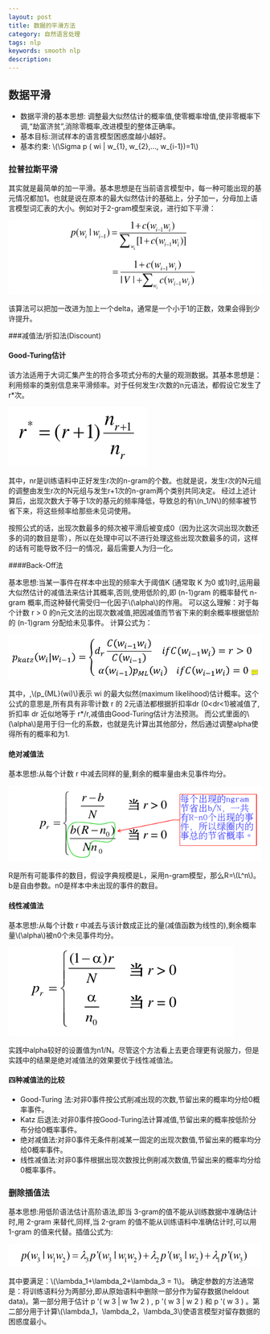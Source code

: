 ```yaml
---
layout: post
title: 数据的平滑方法
category: 自然语言处理
tags: nlp
keywords: smooth nlp
description: 
---
```


## 数据平滑
- 数据平滑的基本思想:
	调整最大似然估计的概率值,使零概率增值,使非零概率下调,“劫富济贫”,消除零概率,改进模型的整体正确率。
- 基本目标:测试样本的语言模型困惑度越小越好。
- 基本约束: \\(\Sigma p ( wi | w_{1}, w_{2},..., w_{i-1})=1\\)

### 拉普拉斯平滑
其实就是最简单的加一平滑。基本思想是在当前语言模型中，每一种可能出现的基元情况都加1。也就是说在原本的最大似然估计的基础上，分子加一，分母加上语言模型词汇表的大小。例如对于2-gram模型来说，进行如下平滑：

![](/img/2gramsmooth.png)

该算法可以把加一改进为加上一个delta，通常是一个小于1的正数，效果会得到少许提升。

###减值法/折扣法(Discount)

#### Good-Turing估计

该方法适用于大词汇集产生的符合多项式分布的大量的观测数据。其基本思想是：利用频率的类别信息来平滑频率。对于任何发生r次数的n元语法，都假设它发生了r*次。

![](/img/goodturing.png)

其中，nr是训练语料中正好发生r次的n-gram的个数。也就是说，发生r次的N元组的调整由发生r次的N元组与发生r+1次的n-gram两个类别共同决定。
经过上述计算后，出现次数大于等于1次的基元的频率降低，导致总的有\\(n_1/N\\)的频率被节省下来，将这些频率给那些未见词使用。

按照公式的话，出现次数最多的频次被平滑后被变成0（因为比这次词出现次数还多的词的数目是零），所以在处理中可以不进行处理这些出现次数最多的词，这样的话有可能导致不归一的情况，最后需要人为归一化。

####Back-Off法

基本思想:当某一事件在样本中出现的频率大于阈值K (通常取 K 为0 或1)时,运用最大似然估计的减值法来估计其概率,否则,使用低阶的,即 (n-1)gram 的概率替代 n-gram 概率,而这种替代需受归一化因子\\(\alpha\\)的作用。
可以这么理解：对于每个计数 r > 0 的n元文法的出现次数减值,把因减值而节省下来的剩余概率根据低阶的 (n-1)gram 分配给未见事件。
计算公式为：
<!-- more -->

![](/img/Katz.png)

其中，,\\(p_{ML}(wi)\\)表示 wi 的最大似然(maximum likelihood)估计概率。这个公式的意思是,所有具有非零计数 r 的 2元语法都根据折扣率dr (0<dr<1)被减值了,折扣率 dr 近似地等于 r*/r,减值由Good-Turing估计方法预测。
而公式里面的\\(\alpha\\)是用于归一化的系数，也就是先计算出其他部分，然后通过调整alpha使得所有的概率和为1.

#### 绝对减值法
基本思想:从每个计数 r 中减去同样的量,剩余的概率量由未见事件均分。

![](/img/absolute.png)

R是所有可能事件的数目，假设字典规模是L，采用n-gram模型，那么R=\\(L^n\\)。b是自由参数。n0是样本中未出现的事件的数目。

#### 线性减值法
基本思想:从每个计数 r 中减去与该计数成正比的量(减值函数为线性的),剩余概率量\\(\alpha\\)被n0个未见事件均分。

![](/img/linearsmooth.png)

实践中alpha较好的设置值为n1/N。尽管这个方法看上去更合理更有说服力，但是实践中的结果是绝对减值法的效果要优于线性减值法。

#### 四种减值法的比较
- Good-Turing 法:对非0事件按公式削减出现的次数,节留出来的概率均分给0概率事件。
- Katz 后退法:对非0事件按Good-Turing法计算减值,节留出来的概率按低阶分布分给0概率事件。
- 绝对减值法:对非0事件无条件削减某一固定的出现次数值,节留出来的概率均分给0概率事件。
- 线性减值法:对非0事件根据出现次数按比例削减次数值,节留出来的概率均分给0概率事件。

### 删除插值法
基本思想:用低阶语法估计高阶语法,即当 3-gram的值不能从训练数据中准确估计时,用 2-gram 来替代,同样,当 2-gram 的值不能从训练语料中准确估计时,可以用 1-gram 的值来代替。插值公式为:

![](/img/interpolation.png)

其中要满足：\\(\lambda_1+\lambda_2+\lambda_3 = 1\\)。
确定参数的方法通常是：将训练语料分为两部分,即从原始语料中删除一部分作为留存数据(heldout data)。第一部分用于估计 p '( w 3 | w 1w 2 ) , p '( w 3 | w 2 ) 和 p '( w 3 ) 。第二部分用于计算\\(\lambda_1，\lambda_2，\lambda_3\\)使语言模型对留存数据的困惑度最小。


